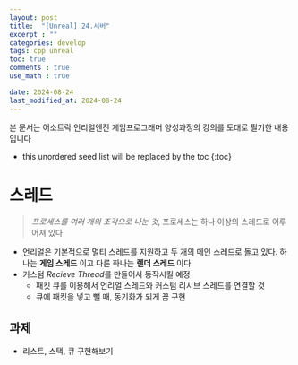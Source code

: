 ```yaml
---
layout: post
title:  "[Unreal] 24.서버"
excerpt : ""
categories: develop
tags: cpp unreal
toc: true
comments : true
use_math : true

date: 2024-08-24
last_modified_at: 2024-08-24
---
```

> <span style="font-size: 80%">
본 문서는 어소트락 언리얼엔진 게임프로그래머 양성과정의 강의를 토대로 필기한 내용입니다 </span>

<!--more-->

* this unordered seed list will be replaced by the toc
{:toc}

<!-- <p align = "center">
  <img src ="https://github.com/user-attachments/assets/3b3d3969-f050-4a56-afde-3a731370edfb" width = 520>
</p> -->

# 스레드
> *프로세스를 여러 개의 조각으로 나눈 것*, 프로세스는 하나 이상의 스레드로 이루어져 있다

- 언리얼은 기본적으로 멀티 스레드를 지원하고 두 개의 메인 스레드로 돌고 있다. 하나는 **게임 스레드** 이고 다른 하나는 **렌더 스레드** 이다
- 커스텀 *Recieve Thread*를 만들어서 동작시킬 예정
  - 패킷 큐를 이용해서 언리얼 스레드와 커스텀 리시브 스레드를 연결할 것
  - 큐에 패킷을 넣고 뺄 때, 동기화가 되게 끔 구현


## 과제
- 리스트, 스택, 큐 구현해보기
